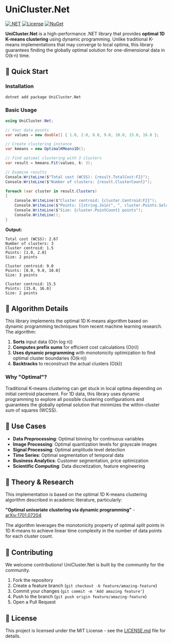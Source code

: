 # UniCluster.Net

[![.NET](https://img.shields.io/badge/.NET-8.0-blue.svg)](https://dotnet.microsoft.com/download)
[![License](https://img.shields.io/badge/license-MIT-green.svg)](LICENSE.md)
[![NuGet](https://img.shields.io/nuget/v/UniCluster.Net.svg)](https://www.nuget.org/packages/UniCluster.Net/)

**UniCluster.Net** is a high-performance .NET library that provides **optimal 1D K-means clustering** using dynamic programming. Unlike traditional K-means implementations that may converge to local optima, this library guarantees finding the globally optimal solution for one-dimensional data in O(k·n) time.

## 🚀 Quick Start

### Installation

```bash
dotnet add package UniCluster.Net
```

### Basic Usage

```csharp
using UniCluster.Net;

// Your data points
var values = new double[] { 1.0, 2.0, 8.0, 9.0, 10.0, 15.0, 16.0 };

// Create clustering instance
var kmeans = new OptimalKMeans1D();

// Find optimal clustering with 3 clusters
var result = kmeans.Fit(values, k: 3);

// Examine results
Console.WriteLine($"Total cost (WCSS): {result.TotalCost:F2}");
Console.WriteLine($"Number of clusters: {result.ClusterCount}");

foreach (var cluster in result.Clusters)
{
    Console.WriteLine($"Cluster centroid: {cluster.Centroid:F2}");
    Console.WriteLine($"Points: [{string.Join(", ", cluster.Points.Select(p => p.ToString("F1")))}]");
    Console.WriteLine($"Size: {cluster.PointCount} points");
    Console.WriteLine();
}
```

**Output:**
```
Total cost (WCSS): 2.67
Number of clusters: 3
Cluster centroid: 1.5
Points: [1.0, 2.0]
Size: 2 points

Cluster centroid: 9.0
Points: [8.0, 9.0, 10.0]
Size: 3 points

Cluster centroid: 15.5
Points: [15.0, 16.0]
Size: 2 points
```

## 🔬 Algorithm Details

This library implements the optimal 1D K-means algorithm based on dynamic programming techniques from recent machine learning research. The algorithm:

1. **Sorts** input data (O(n log n))
2. **Computes prefix sums** for efficient cost calculations (O(n))
3. **Uses dynamic programming** with monotonicity optimization to find optimal cluster boundaries (O(k·n))
4. **Backtracks** to reconstruct the actual clusters (O(k))

### Why "Optimal"?

Traditional K-means clustering can get stuck in local optima depending on initial centroid placement. For 1D data, this library uses dynamic programming to explore all possible clustering configurations and guarantees the globally optimal solution that minimizes the within-cluster sum of squares (WCSS).

## 🎯 Use Cases

- **Data Preprocessing**: Optimal binning for continuous variables
- **Image Processing**: Optimal quantization levels for grayscale images
- **Signal Processing**: Optimal amplitude level detection
- **Time Series**: Optimal segmentation of temporal data
- **Business Analytics**: Customer segmentation, price optimization
- **Scientific Computing**: Data discretization, feature engineering

## 📖 Theory & Research

This implementation is based on the optimal 1D K-means clustering algorithm described in academic literature, particularly:

**"Optimal univariate clustering via dynamic programming"** - [arXiv:1701.07204](https://arxiv.org/pdf/1701.07204)

The algorithm leverages the monotonicity property of optimal split points in 1D K-means to achieve linear time complexity in the number of data points for each cluster count.

## 🤝 Contributing

We welcome contributions! UniCluster.Net is built by the community for the community.

1. Fork the repository
2. Create a feature branch (`git checkout -b feature/amazing-feature`)
3. Commit your changes (`git commit -m 'Add amazing feature'`)
4. Push to the branch (`git push origin feature/amazing-feature`)
5. Open a Pull Request

## 📄 License

This project is licensed under the MIT License - see the [LICENSE.md](LICENSE.md) file for details.
